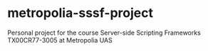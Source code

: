 # metropolia-sssf-project
 Personal project for the course Server-side Scripting Frameworks TX00CR77-3005 at Metropolia UAS
